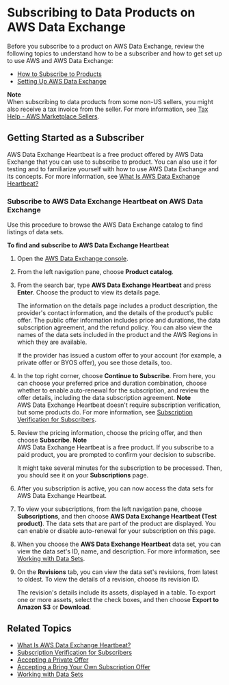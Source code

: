 # Subscribing to Data Products on AWS Data Exchange<a name="subscribe-to-data-sets"></a>

Before you subscribe to a product on AWS Data Exchange, review the following topics to understand how to be a subscriber and how to get set up to use AWS and AWS Data Exchange:
+ [How to Subscribe to Products](how-it-works.md#high-level-subscriber)
+ [Setting Up AWS Data Exchange](setting-up.md)

**Note**  
When subscribing to data products from some non\-US sellers, you might also receive a tax invoice from the seller\. For more information, see [Tax Help \- AWS Marketplace Sellers](http://aws.amazon.com/tax-help/marketplace/)\.

## Getting Started as a Subscriber<a name="subscriber-getting-started"></a>

AWS Data Exchange Heartbeat is a free product offered by AWS Data Exchange that you can use to subscribe to product\. You can also use it for testing and to familiarize yourself with how to use AWS Data Exchange and its concepts\. For more information, see [What Is AWS Data Exchange Heartbeat?](heartbeat.md)

### Subscribe to AWS Data Exchange Heartbeat on AWS Data Exchange<a name="subscribe-to-heartbeat"></a>

Use this procedure to browse the AWS Data Exchange catalog to find listings of data sets\.

**To find and subscribe to AWS Data Exchange Heartbeat**

1. Open the [AWS Data Exchange console](https://console.aws.amazon.com/dataexchange)\.

1. From the left navigation pane, choose **Product catalog**\.

1. From the search bar, type **AWS Data Exchange Heartbeat** and press **Enter**\. Choose the product to view its details page\.

   The information on the details page includes a product description, the provider's contact information, and the details of the product's public offer\. The public offer information includes price and durations, the data subscription agreement, and the refund policy\. You can also view the names of the data sets included in the product and the AWS Regions in which they are available\.

   If the provider has issued a custom offer to your account \(for example, a private offer or BYOS offer\), you see those details, too\.

1. In the top right corner, choose **Continue to Subscribe**\. From here, you can choose your preferred price and duration combination, choose whether to enable auto\-renewal for the subscription, and review the offer details, including the data subscription agreement\.
**Note**  
AWS Data Exchange Heartbeat doesn't require subscription verification, but some products do\. For more information, see [Subscription Verification for Subscribers](subscription-verification-sub.md)\.

1. Review the pricing information, choose the pricing offer, and then choose **Subscribe**\.
**Note**  
AWS Data Exchange Heartbeat is a free product\. If you subscribe to a paid product, you are prompted to confirm your decision to subscribe\.

   It might take several minutes for the subscription to be processed\. Then, you should see it on your **Subscriptions** page\.

1. After you subscription is active, you can now access the data sets for AWS Data Exchange Heartbeat\. 

1. To view your subscriptions, from the left navigation pane, choose **Subscriptions**, and then choose **AWS Data Exchange Heartbeat \(Test product\)**\. The data sets that are part of the product are displayed\. You can enable or disable auto\-renewal for your subscription on this page\.

1. When you choose the **AWS Data Exchange Heartbeat** data set, you can view the data set's ID, name, and description\. For more information, see [Working with Data Sets](data-sets.md)\.

1. On the **Revisions** tab, you can view the data set's revisions, from latest to oldest\. To view the details of a revision, choose its revision ID\.

   The revision's details include its assets, displayed in a table\. To export one or more assets, select the check boxes, and then choose **Export to Amazon S3** or **Download**\.

## Related Topics<a name="related-topics-subscribers"></a>
+ [What Is AWS Data Exchange Heartbeat?](heartbeat.md)
+ [Subscription Verification for Subscribers](subscription-verification-sub.md)
+ [Accepting a Private Offer ](subscribe-to-private-offer.md)
+ [Accepting a Bring Your Own Subscription Offer ](subscribe-to-byos-offer.md)
+ [Working with Data Sets](data-sets.md)
